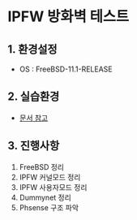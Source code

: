 # IPFW 방화벽 테스트

## 1. 환경설정
* OS : FreeBSD-11.1-RELEASE

## 2. 실습환경
* [문서 참고](https://github.com/ddytjq/IPFW/tree/master/ipfw/ipfw-test-environment.docx)

## 3. 진행사항
1. FreeBSD 정리
2. IPFW 커널모드 정리
3. IPFW 사용자모드 정리
4. Dummynet 정리
5. Phsense 구조 파악

